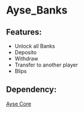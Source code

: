 # Ayse_Banks

## Features:
* Unlock all Banks
* Deposito
* Withdraw
* Transfer to another player
* Blips

## Dependency:
[Ayse Core](https://github.com/ayse-framework/Ayse_Core)
